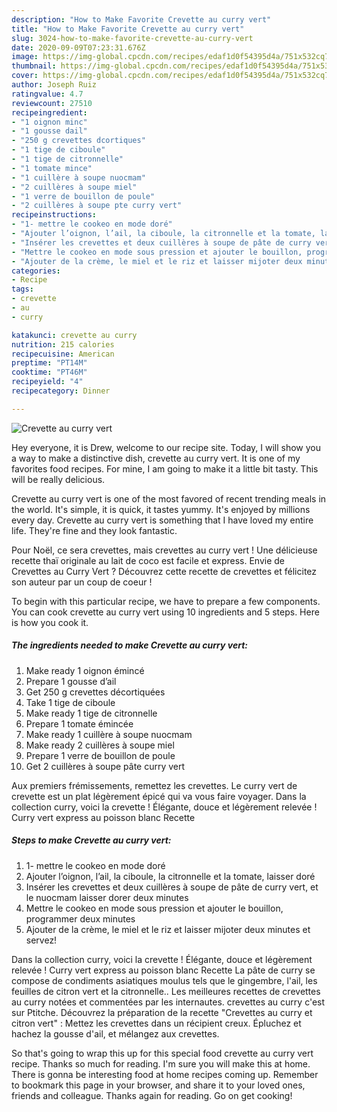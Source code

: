 ```yaml
---
description: "How to Make Favorite Crevette au curry vert"
title: "How to Make Favorite Crevette au curry vert"
slug: 3024-how-to-make-favorite-crevette-au-curry-vert
date: 2020-09-09T07:23:31.676Z
image: https://img-global.cpcdn.com/recipes/edaf1d0f54395d4a/751x532cq70/crevette-au-curry-vert-photo-principale-de-la-recette.jpg
thumbnail: https://img-global.cpcdn.com/recipes/edaf1d0f54395d4a/751x532cq70/crevette-au-curry-vert-photo-principale-de-la-recette.jpg
cover: https://img-global.cpcdn.com/recipes/edaf1d0f54395d4a/751x532cq70/crevette-au-curry-vert-photo-principale-de-la-recette.jpg
author: Joseph Ruiz
ratingvalue: 4.7
reviewcount: 27510
recipeingredient:
- "1 oignon minc"
- "1 gousse dail"
- "250 g crevettes dcortiques"
- "1 tige de ciboule"
- "1 tige de citronnelle"
- "1 tomate mince"
- "1 cuillère à soupe nuocmam"
- "2 cuillères à soupe miel"
- "1 verre de bouillon de poule"
- "2 cuillères à soupe pte curry vert"
recipeinstructions:
- "1- mettre le cookeo en mode doré"
- "Ajouter l’oignon, l’ail, la ciboule, la citronnelle et la tomate, laisser doré"
- "Insérer les crevettes et deux cuillères à soupe de pâte de curry vert, et le nuocmam laisser dorer deux minutes"
- "Mettre le cookeo en mode sous pression et ajouter le bouillon, programmer deux minutes"
- "Ajouter de la crème, le miel et le riz et laisser mijoter deux minutes et servez!"
categories:
- Recipe
tags:
- crevette
- au
- curry

katakunci: crevette au curry 
nutrition: 215 calories
recipecuisine: American
preptime: "PT14M"
cooktime: "PT46M"
recipeyield: "4"
recipecategory: Dinner

---
```



![Crevette au curry vert](https://img-global.cpcdn.com/recipes/edaf1d0f54395d4a/751x532cq70/crevette-au-curry-vert-photo-principale-de-la-recette.jpg)

Hey everyone, it is Drew, welcome to our recipe site. Today, I will show you a way to make a distinctive dish, crevette au curry vert. It is one of my favorites food recipes. For mine, I am going to make it a little bit tasty. This will be really delicious.

Crevette au curry vert is one of the most favored of recent trending meals in the world. It's simple, it is quick, it tastes yummy. It's enjoyed by millions every day. Crevette au curry vert is something that I have loved my entire life. They're fine and they look fantastic.

Pour Noël, ce sera crevettes, mais crevettes au curry vert ! Une délicieuse recette thaï originale au lait de coco est facile et express. Envie de Crevettes au Curry Vert ? Découvrez cette recette de crevettes et félicitez son auteur par un coup de coeur !


To begin with this particular recipe, we have to prepare a few components. You can cook crevette au curry vert using 10 ingredients and 5 steps. Here is how you cook it.

<!--inarticleads1-->

##### The ingredients needed to make Crevette au curry vert:

1. Make ready 1 oignon émincé
1. Prepare 1 gousse d’ail
1. Get 250 g crevettes décortiquées
1. Take 1 tige de ciboule
1. Make ready 1 tige de citronnelle
1. Prepare 1 tomate émincée
1. Make ready 1 cuillère à soupe nuocmam
1. Make ready 2 cuillères à soupe miel
1. Prepare 1 verre de bouillon de poule
1. Get 2 cuillères à soupe pâte curry vert


Aux premiers frémissements, remettez les crevettes. Le curry vert de crevette est un plat légèrement épicé qui va vous faire voyager. Dans la collection curry, voici la crevette ! Élégante, douce et légèrement relevée ! Curry vert express au poisson blanc Recette 

<!--inarticleads2-->

##### Steps to make Crevette au curry vert:

1. 1- mettre le cookeo en mode doré
1. Ajouter l’oignon, l’ail, la ciboule, la citronnelle et la tomate, laisser doré
1. Insérer les crevettes et deux cuillères à soupe de pâte de curry vert, et le nuocmam laisser dorer deux minutes
1. Mettre le cookeo en mode sous pression et ajouter le bouillon, programmer deux minutes
1. Ajouter de la crème, le miel et le riz et laisser mijoter deux minutes et servez!


Dans la collection curry, voici la crevette ! Élégante, douce et légèrement relevée ! Curry vert express au poisson blanc Recette La pâte de curry se compose de condiments asiatiques moulus tels que le gingembre, l&#39;ail, les feuilles de citron vert et la citronnelle.. Les meilleures recettes de crevettes au curry notées et commentées par les internautes. crevettes au curry c&#39;est sur Ptitche. Découvrez la préparation de la recette &#34;Crevettes au curry et citron vert&#34; : Mettez les crevettes dans un récipient creux. Épluchez et hachez la gousse d&#39;ail, et mélangez aux crevettes. 

So that's going to wrap this up for this special food crevette au curry vert recipe. Thanks so much for reading. I'm sure you will make this at home. There is gonna be interesting food at home recipes coming up. Remember to bookmark this page in your browser, and share it to your loved ones, friends and colleague. Thanks again for reading. Go on get cooking!
